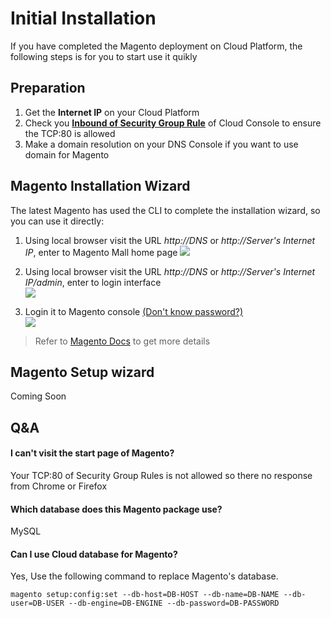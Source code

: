 # Initial Installation

If you have completed the Magento deployment on Cloud Platform, the following steps is for you to start use it quikly

## Preparation

1. Get the **Internet IP** on your Cloud Platform
2. Check you **[Inbound of Security Group Rule](https://support.websoft9.com/docs/faq/tech-instance.html)** of Cloud Console to ensure the TCP:80 is allowed
3. Make a domain resolution on your DNS Console if you want to use domain for Magento

## Magento Installation Wizard

The latest Magento has used the CLI to complete the installation wizard, so you can use it directly:

1. Using local browser visit the URL *http://DNS* or *http://Server's Internet IP*, enter to Magento Mall home page 
    ![](http://libs.websoft9.com/Websoft9/DocsPicture/en/magento/magento-mall-websoft9.png)

2. Using local browser visit the URL *http://DNS* or *http://Server's Internet IP/admin*, enter to login interface  
    ![](http://libs.websoft9.com/Websoft9/DocsPicture/en/magento/magento-login-websoft9.png)

3. Login it to Magento console [(Don't know password?)](/stack-accounts.md)  
    ![](http://libs.websoft9.com/Websoft9/DocsPicture/en/magento/magento-backend-websoft9.png)

> Refer to [Magento Docs](https://magento.com/resources/technical) to get more details

## Magento Setup wizard

Coming Soon

## Q&A

#### I can't visit the start page of Magento?

Your TCP:80 of Security Group Rules is not allowed so there no response from Chrome or Firefox

#### Which database does this Magento package use?

MySQL

#### Can I use Cloud database for Magento?

Yes, Use the following command to replace Magento's database.  

```
magento setup:config:set --db-host=DB-HOST --db-name=DB-NAME --db-user=DB-USER --db-engine=DB-ENGINE --db-password=DB-PASSWORD
```